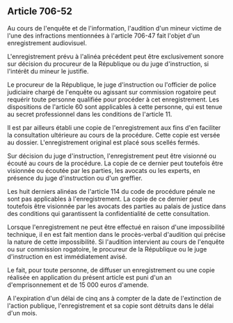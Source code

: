 Article 706-52
----
Au cours de l'enquête et de l'information, l'audition d'un mineur victime de
l'une des infractions mentionnées à l'article 706-47 fait l'objet d'un
enregistrement audiovisuel.

L'enregistrement prévu à l'alinéa précédent peut être exclusivement sonore sur
décision du procureur de la République ou du juge d'instruction, si l'intérêt du
mineur le justifie.

Le procureur de la République, le juge d'instruction ou l'officier de police
judiciaire chargé de l'enquête ou agissant sur commission rogatoire peut
requérir toute personne qualifiée pour procéder à cet enregistrement. Les
dispositions de l'article 60 sont applicables à cette personne, qui est tenue au
secret professionnel dans les conditions de l'article 11.

Il est par ailleurs établi une copie de l'enregistrement aux fins d'en faciliter
la consultation ultérieure au cours de la procédure. Cette copie est versée au
dossier. L'enregistrement original est placé sous scellés fermés.

Sur décision du juge d'instruction, l'enregistrement peut être visionné ou
écouté au cours de la procédure. La copie de ce dernier peut toutefois être
visionnée ou écoutée par les parties, les avocats ou les experts, en présence du
juge d'instruction ou d'un greffier.

Les huit derniers alinéas de l'article 114 du code de procédure pénale ne sont
pas applicables à l'enregistrement. La copie de ce dernier peut toutefois être
visionnée par les avocats des parties au palais de justice dans des conditions
qui garantissent la confidentialité de cette consultation.

Lorsque l'enregistrement ne peut être effectué en raison d'une impossibilité
technique, il en est fait mention dans le procès-verbal d'audition qui précise
la nature de cette impossibilité. Si l'audition intervient au cours de l'enquête
ou sur commission rogatoire, le procureur de la République ou le juge
d'instruction en est immédiatement avisé.

Le fait, pour toute personne, de diffuser un enregistrement ou une copie
réalisée en application du présent article est puni d'un an d'emprisonnement et
de 15 000 euros d'amende.

A l'expiration d'un délai de cinq ans à compter de la date de l'extinction de
l'action publique, l'enregistrement et sa copie sont détruits dans le délai d'un
mois.
